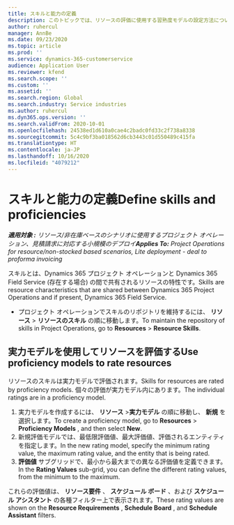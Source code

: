 ```yaml
---
title: スキルと能力の定義
description: このトピックでは、リソースの評価に使用する習熟度モデルの設定方法について説明します。
author: ruhercul
manager: AnnBe
ms.date: 09/23/2020
ms.topic: article
ms.prod: ''
ms.service: dynamics-365-customerservice
audience: Application User
ms.reviewer: kfend
ms.search.scope: ''
ms.custom: ''
ms.assetid: ''
ms.search.region: Global
ms.search.industry: Service industries
ms.author: ruhercul
ms.dyn365.ops.version: ''
ms.search.validFrom: 2020-10-01
ms.openlocfilehash: 24538ed1d610a0cae4c2badc0fd33c2f738a8338
ms.sourcegitcommit: 5c4c9bf3ba018562d6cb3443c01d550489c415fa
ms.translationtype: HT
ms.contentlocale: ja-JP
ms.lasthandoff: 10/16/2020
ms.locfileid: "4079212"
---
```

# <a name="define-skills-and-proficiencies"></a><span data-ttu-id="35e58-103">スキルと能力の定義</span><span class="sxs-lookup"><span data-stu-id="35e58-103">Define skills and proficiencies</span></span>

<span data-ttu-id="35e58-104">_**適用対象 :** リソース/非在庫ベースのシナリオに使用するプロジェクト オペレーション、見積請求に対応する小規模のデプロイ_</span><span class="sxs-lookup"><span data-stu-id="35e58-104">_**Applies To:** Project Operations for resource/non-stocked based scenarios, Lite deployment - deal to proforma invoicing_</span></span>

<span data-ttu-id="35e58-105">スキルとは、Dynamics 365 プロジェクト オペレーションと Dynamics 365 Field Service (存在する場合) の間で共有されるリソースの特性です。</span><span class="sxs-lookup"><span data-stu-id="35e58-105">Skills are resource characteristics that are shared between Dynamics 365 Project Operations and if present, Dynamics 365 Field Service.</span></span> 

- <span data-ttu-id="35e58-106">プロジェクト オペレーションでスキルのリポジトリを維持するには、 **リソース** \> **リソースのスキル** の順に移動します。</span><span class="sxs-lookup"><span data-stu-id="35e58-106">To maintain the repository of skills in Project Operations, go to **Resources** \> **Resource Skills**.</span></span> 

## <a name="use-proficiency-models-to-rate-resources"></a><span data-ttu-id="35e58-107">実力モデルを使用してリソースを評価する</span><span class="sxs-lookup"><span data-stu-id="35e58-107">Use proficiency models to rate resources</span></span>

<span data-ttu-id="35e58-108">リソースのスキルは実力モデルで評価されます。</span><span class="sxs-lookup"><span data-stu-id="35e58-108">Skills for resources are rated by proficiency models.</span></span> <span data-ttu-id="35e58-109">個々の評価が実力モデル内にあります。</span><span class="sxs-lookup"><span data-stu-id="35e58-109">The individual ratings are in a proficiency model.</span></span> 

1. <span data-ttu-id="35e58-110">実力モデルを作成するには、 **リソース** \>**実力モデル** の順に移動し、 **新規** を選択します。</span><span class="sxs-lookup"><span data-stu-id="35e58-110">To create a proficiency model, go to **Resources** \> **Proficiency Models** , and then select **New**.</span></span>
2. <span data-ttu-id="35e58-111">新規評価モデルでは、最低限評価値、最大評価値、評価されるエンティティを指定します。</span><span class="sxs-lookup"><span data-stu-id="35e58-111">In the new rating model, specify the minimum rating value, the maximum rating value, and the entity that is being rated.</span></span>
3. <span data-ttu-id="35e58-112">**評価値** サブグリッドで、最小から最大までの異なる評価値を定義できます。</span><span class="sxs-lookup"><span data-stu-id="35e58-112">In the **Rating Values** sub-grid, you can define the different rating values, from the minimum to the maximum.</span></span>


<span data-ttu-id="35e58-113">これらの評価値は、 **リソース要件** 、 **スケジュール ボード** 、および **スケジュール アシスタント** の各種フィルター上で表示されます。</span><span class="sxs-lookup"><span data-stu-id="35e58-113">These rating values are shown on the **Resource Requirements** , **Schedule Board** , and **Schedule Assistant** filters.</span></span>
